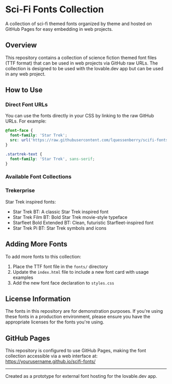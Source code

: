 # Sci-Fi Fonts Collection

A collection of sci-fi themed fonts organized by theme and hosted on GitHub Pages for easy embedding in web projects.

## Overview

This repository contains a collection of science fiction themed font files (TTF format) that can be used in web projects via GitHub raw URLs. The collection is designed to be used with the lovable.dev app but can be used in any web project.

## How to Use

### Direct Font URLs

You can use the fonts directly in your CSS by linking to the raw GitHub URLs. For example:

```css
@font-face {
  font-family: 'Star Trek';
  src: url('https://raw.githubusercontent.com/lquessenberry/scifi-fonts/main/fonts/trekerprise/Star Trek BT.TTF') format('truetype');
}

.startrek-text {
  font-family: 'Star Trek', sans-serif;
}
```

### Available Font Collections

### Trekerprise

Star Trek inspired fonts:

- Star Trek BT: A classic Star Trek inspired font
- Star Trek Film BT: Bold Star Trek movie-style typeface
- Starfleet Bold Extended BT: Clean, futuristic Starfleet-inspired font
- Star Trek Pi BT: Star Trek symbols and icons

## Adding More Fonts

To add more fonts to this collection:

1. Place the TTF font file in the `fonts/` directory
2. Update the `index.html` file to include a new font card with usage examples
3. Add the new font face declaration to `styles.css`

## License Information

The fonts in this repository are for demonstration purposes. If you're using these fonts in a production environment, please ensure you have the appropriate licenses for the fonts you're using.

## GitHub Pages

This repository is configured to use GitHub Pages, making the font collection accessible via a web interface at: https://yourusername.github.io/scifi-fonts/

---

Created as a prototype for external font hosting for the lovable.dev app.
